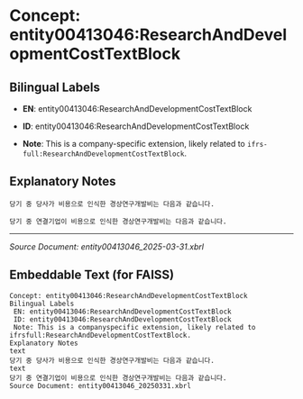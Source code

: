 # Concept: entity00413046:ResearchAndDevelopmentCostTextBlock

## Bilingual Labels
- **EN**: entity00413046:ResearchAndDevelopmentCostTextBlock

- **ID**: entity00413046:ResearchAndDevelopmentCostTextBlock
- **Note**: This is a company-specific extension, likely related to `ifrs-full:ResearchAndDevelopmentCostTextBlock`.

## Explanatory Notes
```text
당기 중 당사가 비용으로 인식한 경상연구개발비는 다음과 같습니다.
```
```text
당기 중 연결기업이 비용으로 인식한 경상연구개발비는 다음과 같습니다.
```

---
*Source Document: entity00413046_2025-03-31.xbrl*
## Embeddable Text (for FAISS)
```text
Concept: entity00413046:ResearchAndDevelopmentCostTextBlock
Bilingual Labels
 EN: entity00413046:ResearchAndDevelopmentCostTextBlock
 ID: entity00413046:ResearchAndDevelopmentCostTextBlock
 Note: This is a companyspecific extension, likely related to ifrsfull:ResearchAndDevelopmentCostTextBlock.
Explanatory Notes
text
당기 중 당사가 비용으로 인식한 경상연구개발비는 다음과 같습니다.
text
당기 중 연결기업이 비용으로 인식한 경상연구개발비는 다음과 같습니다.
Source Document: entity00413046_20250331.xbrl
```